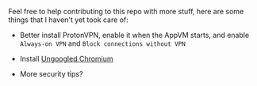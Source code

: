 Feel free to help contributing to this repo with more stuff, here are some things that I haven't yet took care of:

- Better install ProtonVPN, enable it when the AppVM starts, and enable `Always-on VPN` and `Block connections without VPN`

- Install [Ungoogled Chromium](https://github.com/berkley4/ungoogled-chromium-debian)

- More security tips?
